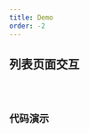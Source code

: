 ```yaml
---
title: Demo
order: -2
---
```


## 列表页面交互

<code src="./demo/demo2.tsx" />

## 代码演示

<code src="./demo/demo1.tsx" />
